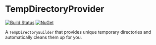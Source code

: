 # TempDirectoryProvider
[![Build Status](https://travis-ci.com/messerli-informatik-ag/temp-directory.svg?branch=master)](https://travis-ci.com/messerli-informatik-ag/temp-directory)
[![NuGet](https://img.shields.io/nuget/v/Messerli.TempDirectory.svg)](https://www.nuget.org/packages/Messerli.TempDirectory/)

A `TempDirectoryBuilder` that provides unique temporary directories and automatically cleans them up for you.

